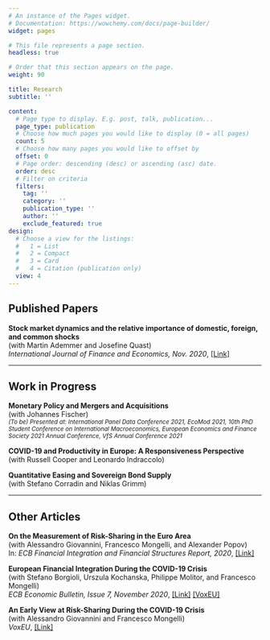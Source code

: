 ```yaml
---
# An instance of the Pages widget.
# Documentation: https://wowchemy.com/docs/page-builder/
widget: pages

# This file represents a page section.
headless: true

# Order that this section appears on the page.
weight: 90

title: Research
subtitle: ''

content:
  # Page type to display. E.g. post, talk, publication...
  page_type: publication
  # Choose how much pages you would like to display (0 = all pages)
  count: 5
  # Choose how many pages you would like to offset by
  offset: 0
  # Page order: descending (desc) or ascending (asc) date.
  order: desc
  # Filter on criteria
  filters:
    tag: ''
    category: ''
    publication_type: ''
    author: ''
    exclude_featured: true
design:
  # Choose a view for the listings:
  #   1 = List
  #   2 = Compact
  #   3 = Card
  #   4 = Citation (publication only)
  view: 4
---
```


## Published Papers

**Stock market dynamics and the relative importance of domestic, foreign, and common shocks** <br>
(with Martin Ademmer and Josefine Quast) <br>
*International Journal of Finance and Economics, Nov. 2020*, [[Link]](https://onlinelibrary.wiley.com/doi/10.1002/ijfe.2194)<br>

---

## Work in Progress

**Monetary Policy and Mergers and Acquisitions**  <br>
(with Johannes Fischer) <br>
<sup>*(To be) Presented at: International Panel Data Conference 2021, EcoMod 2021, 10th PhD Student Conference on International Macroeconomics, European Economics and Finance Society 2021 Annual Conference, VfS Annual Conference 2021*</sup> <br>

**COVID-19 and Productivity in Europe: A Responsiveness Perspective** <br>
(with Russell Cooper and Leonardo Indraccolo) <br>

**Quantitative Easing and Sovereign Bond Supply** <br>
(with Stefano Corradin and Niklas Grimm) <br>

---

## Other Articles

**On the Measurement of Risk-Sharing in the Euro Area** <br>
(with Alessandro Giovannini, Francesco Mongelli, and Alexander Popov) <br>
In: *ECB Financial Integration and Financial Structures Report, 2020*, [[Link]](https://www.ecb.europa.eu/pub/fie/html/ecb.fie202003~197074785e.en.html#toc26) <br>

**European Financial Integration During the COVID-19 Crisis** <br>
(with  Stefano Borgioli, Urszula Kochanska, Philippe Molitor, and Francesco Mongelli) <br>
*ECB Economic Bulletin, Issue 7, November 2020*, [[Link]](https://www.ecb.europa.eu/pub/economic-bulletin/articles/2020/html/ecb.ebart202007_02~b27e8089c5.en.html) [[VoxEU]](https://voxeu.org/article/european-financial-integration-during-covid-19-crisis) <br> 

**An Early View at Risk-Sharing During the COVID-19 Crisis** <br>
(with  Alessandro Giovannini and Francesco Mongelli) <br>
*VoxEU*, [[Link]](https://voxeu.org/article/early-view-euro-area-risk-sharing-during-covid-19-crisis)
